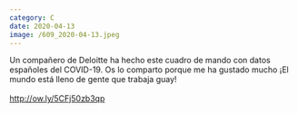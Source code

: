 ```yaml
--- 
category: C 
date: 2020-04-13 
image: /609_2020-04-13.jpeg 
--- 
```


Un compañero de Deloitte ha hecho este cuadro de mando con datos españoles del COVID-19. Os lo comparto porque me ha gustado mucho ¡El mundo está lleno de gente que trabaja guay!<br><br>http://ow.ly/5CFj50zb3qp